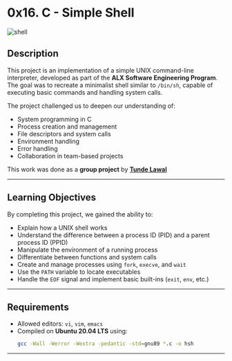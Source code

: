 # 0x16. C - Simple Shell




![shell](https://github.com/user-attachments/assets/0407a16d-8bd6-498b-a9e9-85052f854f67)

## Description
This project is an implementation of a simple UNIX command-line interpreter, developed as part of the **ALX Software Engineering Program**.  
The goal was to recreate a minimalist shell similar to `/bin/sh`, capable of executing basic commands and handling system calls.  

The project challenged us to deepen our understanding of:
- System programming in C
- Process creation and management
- File descriptors and system calls
- Environment handling
- Error handling
- Collaboration in team-based projects

This work was done as a **group project** by **[Tunde Lawal](https://github.com/Lawaltunde/)**

---

## Learning Objectives
By completing this project, we gained the ability to:
- Explain how a UNIX shell works
- Understand the difference between a process ID (PID) and a parent process ID (PPID)
- Manipulate the environment of a running process
- Differentiate between functions and system calls
- Create and manage processes using `fork`, `execve`, and `wait`
- Use the `PATH` variable to locate executables
- Handle the `EOF` signal and implement basic built-ins (`exit`, `env`, etc.)

---

## Requirements
- Allowed editors: `vi`, `vim`, `emacs`
- Compiled on **Ubuntu 20.04 LTS** using:
  ```bash
  gcc -Wall -Werror -Wextra -pedantic -std=gnu89 *.c -o hsh

---
